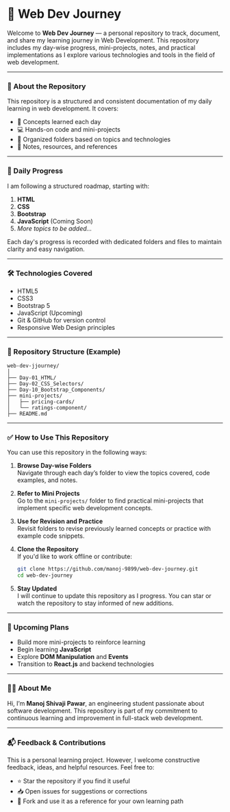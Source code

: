 
# 📘 Web Dev Journey

Welcome to **Web Dev Journey** — a personal repository to track, document, and share my learning journey in Web Development. This repository includes my day-wise progress, mini-projects, notes, and practical implementations as I explore various technologies and tools in the field of web development.

---

### 📌 About the Repository

This repository is a structured and consistent documentation of my daily learning in web development. It covers:
- 🧠 Concepts learned each day
- 💻 Hands-on code and mini-projects
- 📁 Organized folders based on topics and technologies
- 📒 Notes, resources, and references

---

### 📅 Daily Progress

I am following a structured roadmap, starting with:
1. **HTML**
2. **CSS**
3. **Bootstrap**
4. **JavaScript** (Coming Soon)
5. *More topics to be added...*

Each day's progress is recorded with dedicated folders and files to maintain clarity and easy navigation.

---

### 🛠️ Technologies Covered

- HTML5  
- CSS3  
- Bootstrap 5  
- JavaScript (Upcoming)  
- Git & GitHub for version control  
- Responsive Web Design principles  

---

### 📂 Repository Structure (Example)

```
web-dev-jjourney/
│
├── Day-01_HTML/
├── Day-02_CSS_Selectors/
├── Day-10_Bootstrap_Components/
├── mini-projects/
│   ├── pricing-cards/
│   └── ratings-component/
├── README.md
```

---

### ✅ How to Use This Repository

You can use this repository in the following ways:

1. **Browse Day-wise Folders**  
   Navigate through each day’s folder to view the topics covered, code examples, and notes.

2. **Refer to Mini Projects**  
   Go to the `mini-projects/` folder to find practical mini-projects that implement specific web development concepts.

3. **Use for Revision and Practice**  
   Revisit folders to revise previously learned concepts or practice with example code snippets.

4. **Clone the Repository**  
   If you'd like to work offline or contribute:
   ```bash
   git clone https://github.com/manoj-9899/web-dev-journey.git
   cd web-dev-journey
   ```

5. **Stay Updated**  
   I will continue to update this repository as I progress. You can star or watch the repository to stay informed of new additions.

---

### 🚀 Upcoming Plans

- Build more mini-projects to reinforce learning
- Begin learning **JavaScript**
- Explore **DOM Manipulation** and **Events**
- Transition to **React.js** and backend technologies

---

### 🙋‍♂️ About Me

Hi, I’m **Manoj Shivaji Pawar**, an engineering student passionate about software development. This repository is part of my commitment to continuous learning and improvement in full-stack web development.

---

### 📬 Feedback & Contributions

This is a personal learning project. However, I welcome constructive feedback, ideas, and helpful resources. Feel free to:
- ⭐ Star the repository if you find it useful
- 📥 Open issues for suggestions or corrections
- 📌 Fork and use it as a reference for your own learning path
